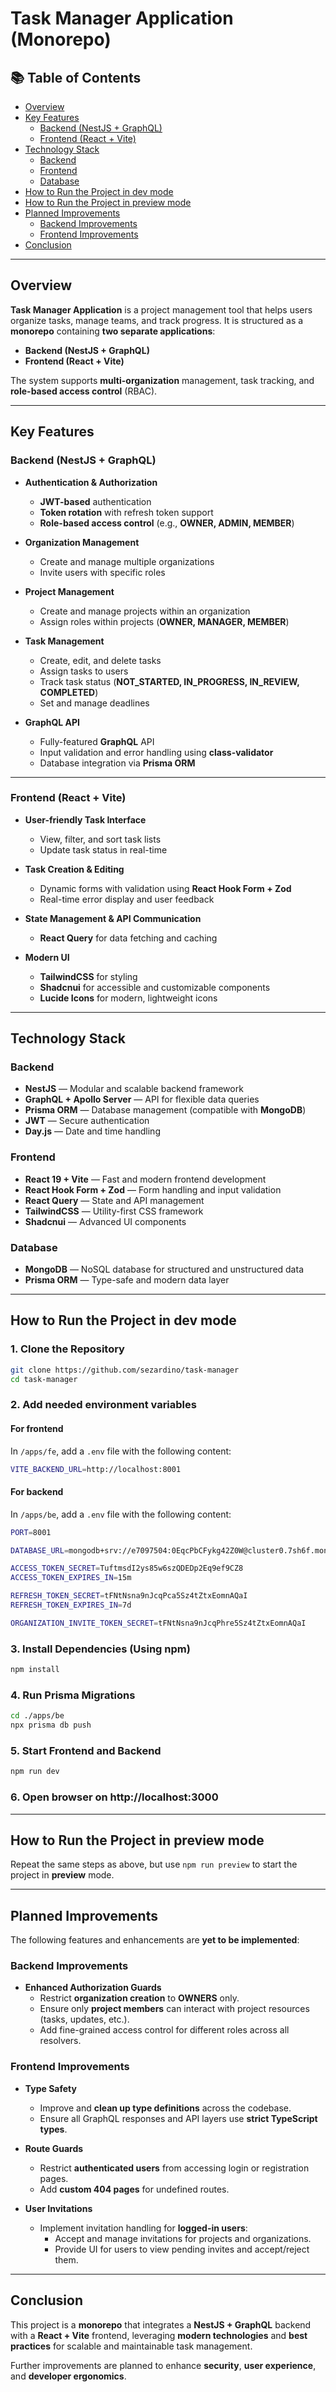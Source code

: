 # **Task Manager Application (Monorepo)**

## 📚 **Table of Contents**

- [Overview](#overview)
- [Key Features](#key-features)
  - [Backend (NestJS + GraphQL)](#backend-nestjs--graphql)
  - [Frontend (React + Vite)](#frontend-react--vite)
- [Technology Stack](#technology-stack)
  - [Backend](#backend)
  - [Frontend](#frontend)
  - [Database](#database)
- [How to Run the Project in dev mode](#how-to-run-the-project-in-dev-mode)
- [How to Run the Project in preview mode](#how-to-run-the-project-in-preview-mode)
- [Planned Improvements](#planned-improvements)
  - [Backend Improvements](#backend-improvements)
  - [Frontend Improvements](#frontend-improvements)
- [Conclusion](#conclusion)

---

## **Overview**

**Task Manager Application** is a project management tool that helps users organize tasks, manage teams, and track progress.
It is structured as a **monorepo** containing **two separate applications**:

- **Backend (NestJS + GraphQL)**
- **Frontend (React + Vite)**

The system supports **multi-organization** management, task tracking, and **role-based access control** (RBAC).

---

## **Key Features**

### **Backend (NestJS + GraphQL)**

- **Authentication & Authorization**

  - **JWT-based** authentication
  - **Token rotation** with refresh token support
  - **Role-based access control** (e.g., **OWNER, ADMIN, MEMBER**)

- **Organization Management**

  - Create and manage multiple organizations
  - Invite users with specific roles

- **Project Management**

  - Create and manage projects within an organization
  - Assign roles within projects (**OWNER, MANAGER, MEMBER**)

- **Task Management**

  - Create, edit, and delete tasks
  - Assign tasks to users
  - Track task status (**NOT_STARTED, IN_PROGRESS, IN_REVIEW, COMPLETED**)
  - Set and manage deadlines

- **GraphQL API**
  - Fully-featured **GraphQL** API
  - Input validation and error handling using **class-validator**
  - Database integration via **Prisma ORM**

---

### **Frontend (React + Vite)**

- **User-friendly Task Interface**

  - View, filter, and sort task lists
  - Update task status in real-time

- **Task Creation & Editing**

  - Dynamic forms with validation using **React Hook Form + Zod**
  - Real-time error display and user feedback

- **State Management & API Communication**

  - **React Query** for data fetching and caching

- **Modern UI**
  - **TailwindCSS** for styling
  - **Shadcnui** for accessible and customizable components
  - **Lucide Icons** for modern, lightweight icons

---

## **Technology Stack**

### **Backend**

- **NestJS** — Modular and scalable backend framework
- **GraphQL + Apollo Server** — API for flexible data queries
- **Prisma ORM** — Database management (compatible with **MongoDB**)
- **JWT** — Secure authentication
- **Day.js** — Date and time handling

### **Frontend**

- **React 19 + Vite** — Fast and modern frontend development
- **React Hook Form + Zod** — Form handling and input validation
- **React Query** — State and API management
- **TailwindCSS** — Utility-first CSS framework
- **Shadcnui** — Advanced UI components

### **Database**

- **MongoDB** — NoSQL database for structured and unstructured data
- **Prisma ORM** — Type-safe and modern data layer

---

## **How to Run the Project in dev mode**

### **1. Clone the Repository**

```bash
git clone https://github.com/sezardino/task-manager
cd task-manager
```

### **2. Add needed environment variables**

#### For frontend

In `/apps/fe`, add a `.env` file with the following content:

```bash
VITE_BACKEND_URL=http://localhost:8001
```

#### For backend

In `/apps/be`, add a `.env` file with the following content:

```bash
PORT=8001

DATABASE_URL=mongodb+srv://e7097504:0EqcPbCFykg42Z0W@cluster0.7sh6f.mongodb.net/task-manager?retryWrites=true&w=majority&appName=Cluster0

ACCESS_TOKEN_SECRET=TuftmsdI2ys85w6szQDEDp2Eq9ef9CZ8
ACCESS_TOKEN_EXPIRES_IN=15m

REFRESH_TOKEN_SECRET=tFNtNsna9nJcqPca5Sz4tZtxEomnAQaI
REFRESH_TOKEN_EXPIRES_IN=7d

ORGANIZATION_INVITE_TOKEN_SECRET=tFNtNsna9nJcqPhre5Sz4tZtxEomnAQaI
```

### **3. Install Dependencies (Using npm)**

```bash
npm install
```

### **4. Run Prisma Migrations**

```bash
cd ./apps/be
npx prisma db push
```

### **5. Start Frontend and Backend**

```bash
npm run dev
```

### **6. Open browser on http://localhost:3000**

---

## **How to Run the Project in preview mode**

Repeat the same steps as above, but use `npm run preview` to start the project in **preview** mode.

---

## **Planned Improvements**

The following features and enhancements are **yet to be implemented**:

### **Backend Improvements**

- **Enhanced Authorization Guards**
  - Restrict **organization creation** to **OWNERS** only.
  - Ensure only **project members** can interact with project resources (tasks, updates, etc.).
  - Add fine-grained access control for different roles across all resolvers.

### **Frontend Improvements**

- **Type Safety**

  - Improve and **clean up type definitions** across the codebase.
  - Ensure all GraphQL responses and API layers use **strict TypeScript types**.

- **Route Guards**

  - Restrict **authenticated users** from accessing login or registration pages.
  - Add **custom 404 pages** for undefined routes.

- **User Invitations**
  - Implement invitation handling for **logged-in users**:
    - Accept and manage invitations for projects and organizations.
    - Provide UI for users to view pending invites and accept/reject them.

---

## **Conclusion**

This project is a **monorepo** that integrates a **NestJS + GraphQL** backend with a **React + Vite** frontend, leveraging **modern technologies** and **best practices** for scalable and maintainable task management.

Further improvements are planned to enhance **security**, **user experience**, and **developer ergonomics**.
